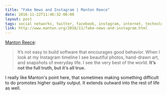 ```yaml
---
title: "Fake News and Instagram | Manton Reece"
date: 2016-11-22T11:46:32-06:00
layout: post
tags: social networks, twitter, facebook, instagram, internet, technology
link: http://www.manton.org/2016/11/fake-news-and-instagram.html
---
```


[Manton Reece](http://www.manton.org/2016/11/fake-news-and-instagram.html):

> It’s not easy to build software that encourages good behavior. When I look at my Instagram timeline I see beautiful photos, hand-drawn art, and snapshots of everyday life. I see the very best of the world. **It’s not the full truth, but it’s all true.**

I really like Manton's point here, that sometimes making something difficult to do promotes higher quality output. It extends outward into the rest of life as well.
